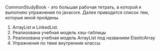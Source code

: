 CommonStudyBook - это большая рабочая тетрать, в которой
я выполняю упражнения по javacore. Далее приводится список
тем, которые мной пройдены.
1) ArrayList и LinkedList.
2) Реализована учебная модель хэш-таблицы
3) Реализована учебная модель ArrayList под названием ElasticArray
4) Упражнения по теме внутренние классы